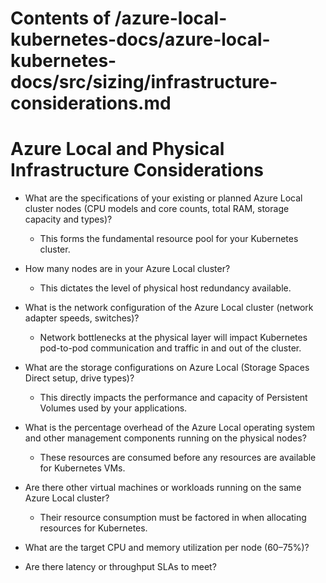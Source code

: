 # Contents of /azure-local-kubernetes-docs/azure-local-kubernetes-docs/src/sizing/infrastructure-considerations.md

# Azure Local and Physical Infrastructure Considerations

- What are the specifications of your existing or planned Azure Local cluster nodes (CPU models and core counts, total RAM, storage capacity and types)?
  - This forms the fundamental resource pool for your Kubernetes cluster.
  
- How many nodes are in your Azure Local cluster?
  - This dictates the level of physical host redundancy available.
  
- What is the network configuration of the Azure Local cluster (network adapter speeds, switches)?
  - Network bottlenecks at the physical layer will impact Kubernetes pod-to-pod communication and traffic in and out of the cluster.
  
- What are the storage configurations on Azure Local (Storage Spaces Direct setup, drive types)?
  - This directly impacts the performance and capacity of Persistent Volumes used by your applications.
  
- What is the percentage overhead of the Azure Local operating system and other management components running on the physical nodes?
  - These resources are consumed before any resources are available for Kubernetes VMs.
  
- Are there other virtual machines or workloads running on the same Azure Local cluster?
  - Their resource consumption must be factored in when allocating resources for Kubernetes.
  
- What are the target CPU and memory utilization per node (60–75%)?
  
- Are there latency or throughput SLAs to meet?